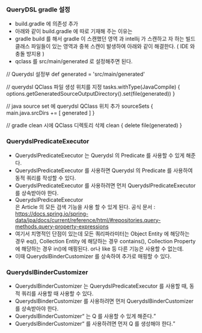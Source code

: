 ### QueryDSL gradle 설정

- build.gradle 에 의존성 추가
- 아래와 같이 build.gradle 에 따로 기재해 주는 이유는
- gradle build 를 해서 gradle 이 스캔했던 영역 과 intellij 가 스캔하고 자 하는 빌드 클래스 파일들이 있는 영역과
중복 스캔이 발생하여 아래와 같이 해결한다. ( IDE 와 충돌 방지용 )
- qclass 를 src/main/generated 로 설정해주면 된다.

// Querydsl 설정부
def generated = 'src/main/generated'

// querydsl QClass 파일 생성 위치를 지정
tasks.withType(JavaCompile) {
options.getGeneratedSourceOutputDirectory().set(file(generated))
}

// java source set 에 querydsl QClass 위치 추가
sourceSets {
main.java.srcDirs += [ generated ]
}

// gradle clean 시에 QClass 디렉토리 삭제
clean {
delete file(generated)
}


### QuerydslPredicateExecutor
- QuerydslPredicateExecutor 는 Querydsl 의 Predicate 를 사용할 수 있게 해준다.
- QuerydslPredicateExecutor 를 사용하면 Querydsl 의 Predicate 를 사용하여 동적 쿼리를 작성할 수 있다.
- QuerydslPredicateExecutor 를 사용하려면 먼저 QuerydslPredicateExecutor 를 상속받아야 한다.
- QuerydslPredicateExecutor<Article> 은 Article 의 모든 검색 기능을 사용 할 수 있게 된다.
  공식 문서 : https://docs.spring.io/spring-data/jpa/docs/current/reference/html/#repositories.query-methods.query-property-expressions
- 여기서 치명적인 단점이 있는데 모든 쿼리파라미터는 Object Entity 에 해당하는 경우 eq(), Collection Entity 에 해당하는 경우
contains(), Collection Property에 해당하는 경우 in()에 매핑된다. 
or나 like 등 다른 기능은 사용할 수 없는데.
- 이때 QuerydslBinderCustomizer 를 상속하여 추가로 매핑할 수 있다.
### QuerydslBinderCustomizer
- QuerydslBinderCustomizer 는 QuerydslPredicateExecutor 를 사용할 때, 동적 쿼리를 사용할 때 사용할 수 있다.
- QuerydslBinderCustomizer 를 사용하려면 먼저 QuerydslBinderCustomizer 를 상속받아야 한다.
- QuerydslBinderCustomizer<Q> 는 Q 를 사용할 수 있게 해준다.
- QuerydslBinderCustomizer<Q> 를 사용하려면 먼저 Q 를 생성해야 한다.
